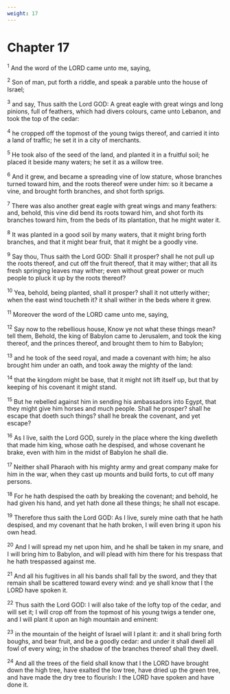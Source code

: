 ```yaml
---
weight: 17
---
```


# Chapter 17

<sup>1</sup> And the word of the LORD came unto me, saying, 

<sup>2</sup> Son of man, put forth a riddle, and speak a parable unto the house of Israel; 

<sup>3</sup> and say, Thus saith the Lord GOD: A great eagle with great wings and long pinions, full of feathers, which had divers colours, came unto Lebanon, and took the top of the cedar: 

<sup>4</sup> he cropped off the topmost of the young twigs thereof, and carried it into a land of traffic; he set it in a city of merchants. 

<sup>5</sup> He took also of the seed of the land, and planted it in a fruitful soil; he placed it beside many waters; he set it as a willow tree. 

<sup>6</sup> And it grew, and became a spreading vine of low stature, whose branches turned toward him, and the roots thereof were under him: so it became a vine, and brought forth branches, and shot forth sprigs. 

<sup>7</sup> There was also another great eagle with great wings and many feathers: and, behold, this vine did bend its roots toward him, and shot forth its branches toward him, from the beds of its plantation, that he might water it. 

<sup>8</sup> It was planted in a good soil by many waters, that it might bring forth branches, and that it might bear fruit, that it might be a goodly vine. 

<sup>9</sup> Say thou, Thus saith the Lord GOD: Shall it prosper? shall he not pull up the roots thereof, and cut off the fruit thereof, that it may wither; that all its fresh springing leaves may wither; even without great power or much people to pluck it up by the roots thereof? 

<sup>10</sup> Yea, behold, being planted, shall it prosper? shall it not utterly wither; when the east wind toucheth it? it shall wither in the beds where it grew. 

<sup>11</sup> Moreover the word of the LORD came unto me, saying, 

<sup>12</sup> Say now to the rebellious house, Know ye not what these things mean? tell them, Behold, the king of Babylon came to Jerusalem, and took the king thereof, and the princes thereof, and brought them to him to Babylon; 

<sup>13</sup> and he took of the seed royal, and made a covenant with him; he also brought him under an oath, and took away the mighty of the land: 

<sup>14</sup> that the kingdom might be base, that it might not lift itself up, but that by keeping of his covenant it might stand. 

<sup>15</sup> But he rebelled against him in sending his ambassadors into Egypt, that they might give him horses and much people. Shall he prosper? shall he escape that doeth such things? shall he break the covenant, and yet escape? 

<sup>16</sup> As I live, saith the Lord GOD, surely in the place where the king dwelleth that made him king, whose oath he despised, and whose covenant he brake, even with him in the midst of Babylon he shall die. 

<sup>17</sup> Neither shall Pharaoh with his mighty army and great company make for him in the war, when they cast up mounts and build forts, to cut off many persons. 

<sup>18</sup> For he hath despised the oath by breaking the covenant; and behold, he had given his hand, and yet hath done all these things; he shall not escape. 

<sup>19</sup> Therefore thus saith the Lord GOD: As I live, surely mine oath that he hath despised, and my covenant that he hath broken, I will even bring it upon his own head. 

<sup>20</sup> And I will spread my net upon him, and he shall be taken in my snare, and I will bring him to Babylon, and will plead with him there for his trespass that he hath trespassed against me. 

<sup>21</sup> And all his fugitives in all his bands shall fall by the sword, and they that remain shall be scattered toward every wind: and ye shall know that I the LORD have spoken it. 

<sup>22</sup> Thus saith the Lord GOD: I will also take of the lofty top of the cedar, and will set it; I will crop off from the topmost of his young twigs a tender one, and I will plant it upon an high mountain and eminent: 

<sup>23</sup> in the mountain of the height of Israel will I plant it: and it shall bring forth boughs, and bear fruit, and be a goodly cedar: and under it shall dwell all fowl of every wing; in the shadow of the branches thereof shall they dwell. 

<sup>24</sup> And all the trees of the field shall know that I the LORD have brought down the high tree, have exalted the low tree, have dried up the green tree, and have made the dry tree to flourish: I the LORD have spoken and have done it. 


